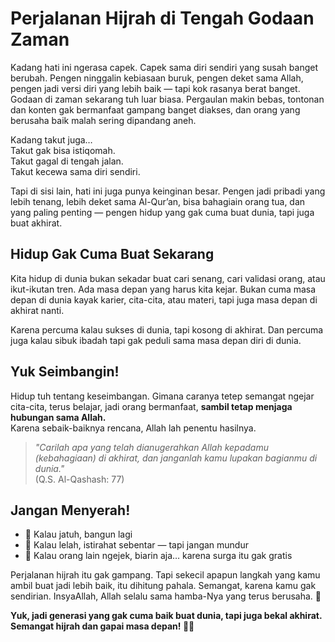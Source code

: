 # Perjalanan Hijrah di Tengah Godaan Zaman

Kadang hati ini ngerasa capek. Capek sama diri sendiri yang susah banget berubah. Pengen ninggalin kebiasaan buruk, pengen deket sama Allah, pengen jadi versi diri yang lebih baik — tapi kok rasanya berat banget.  
Godaan di zaman sekarang tuh luar biasa. Pergaulan makin bebas, tontonan dan konten gak bermanfaat gampang banget diakses, dan orang yang berusaha baik malah sering dipandang aneh.

Kadang takut juga…  
Takut gak bisa istiqomah.  
Takut gagal di tengah jalan.  
Takut kecewa sama diri sendiri.

Tapi di sisi lain, hati ini juga punya keinginan besar. Pengen jadi pribadi yang lebih tenang, lebih deket sama Al-Qur’an, bisa bahagiain orang tua, dan yang paling penting — pengen hidup yang gak cuma buat dunia, tapi juga buat akhirat.

## Hidup Gak Cuma Buat Sekarang

Kita hidup di dunia bukan sekadar buat cari senang, cari validasi orang, atau ikut-ikutan tren. Ada masa depan yang harus kita kejar. Bukan cuma masa depan di dunia kayak karier, cita-cita, atau materi, tapi juga masa depan di akhirat nanti.

Karena percuma kalau sukses di dunia, tapi kosong di akhirat. Dan percuma juga kalau sibuk ibadah tapi gak peduli sama masa depan diri di dunia.

## Yuk Seimbangin!

Hidup tuh tentang keseimbangan. Gimana caranya tetep semangat ngejar cita-cita, terus belajar, jadi orang bermanfaat, **sambil tetap menjaga hubungan sama Allah.**  
Karena sebaik-baiknya rencana, Allah lah penentu hasilnya.

> _"Carilah apa yang telah dianugerahkan Allah kepadamu (kebahagiaan) di akhirat, dan janganlah kamu lupakan bagianmu di dunia."_  
> (Q.S. Al-Qashash: 77)
## Jangan Menyerah!

- 🌸 Kalau jatuh, bangun lagi  
- 🌸 Kalau lelah, istirahat sebentar — tapi jangan mundur  
- 🌸 Kalau orang lain ngejek, biarin aja… karena surga itu gak gratis  

Perjalanan hijrah itu gak gampang. Tapi sekecil apapun langkah yang kamu ambil buat jadi lebih baik, itu dihitung pahala. Semangat, karena kamu gak sendirian. InsyaAllah, Allah selalu sama hamba-Nya yang terus berusaha. 🤍

**Yuk, jadi generasi yang gak cuma baik buat dunia, tapi juga bekal akhirat. Semangat hijrah dan gapai masa depan! 🌸✨**








